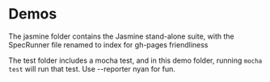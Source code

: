 # Demos

The jasmine folder contains the Jasmine stand-alone suite,
with the SpecRunner file renamed to index for gh-pages friendliness

The test folder includes a mocha test, and in this demo folder, running
`mocha test` will run that test. Use --reporter nyan for fun.
